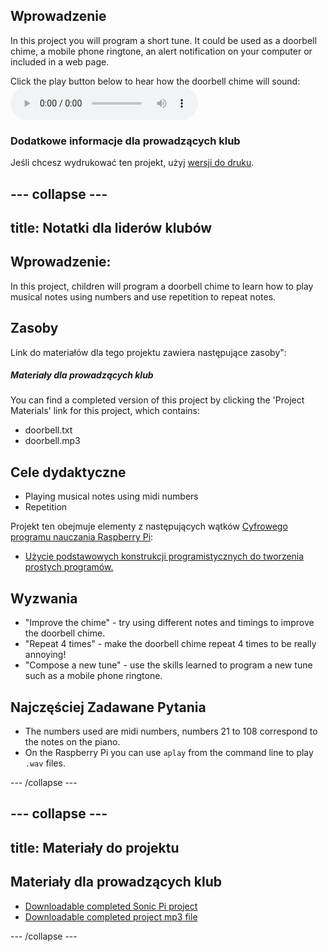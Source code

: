 ## Wprowadzenie

In this project you will program a short tune. It could be used as a doorbell chime, a mobile phone ringtone, an alert notification on your computer or included in a web page.

<div id="audio-preview" class="pdf-hidden">
  Click the play button below to hear how the doorbell chime will sound: <audio controls preload> <source src="resources/doorbell.mp3" type="audio/mpeg"> Your browser does not support the <code>audio</code> element. </audio>
</div>

### Dodatkowe informacje dla prowadzących klub

Jeśli chcesz wydrukować ten projekt, użyj [wersji do druku](https://projects.raspberrypi.org/en/projects/compose-tune/print).

## \--- collapse \---

## title: Notatki dla liderów klubów

## Wprowadzenie:

In this project, children will program a doorbell chime to learn how to play musical notes using numbers and use repetition to repeat notes.

## Zasoby

Link do materiałów dla tego projektu zawiera następujące zasoby":

##### Materiały dla prowadzących klub

You can find a completed version of this project by clicking the 'Project Materials' link for this project, which contains:

* doorbell.txt
* doorbell.mp3

## Cele dydaktyczne

* Playing musical notes using midi numbers
* Repetition

Projekt ten obejmuje elementy z następujących wątków [Cyfrowego programu nauczania Raspberry Pi](http://rpf.io/curriculum):

* [Użycie podstawowych konstrukcji programistycznych do tworzenia prostych programów.](https://www.raspberrypi.org/curriculum/programming/creator)

## Wyzwania

* "Improve the chime" - try using different notes and timings to improve the doorbell chime.
* "Repeat 4 times" - make the doorbell chime repeat 4 times to be really annoying!
* "Compose a new tune" - use the skills learned to program a new tune such as a mobile phone ringtone.

## Najczęściej Zadawane Pytania

* The numbers used are midi numbers, numbers 21 to 108 correspond to the notes on the piano.
* On the Raspberry Pi you can use `aplay` from the command line to play `.wav` files.

\--- /collapse \---

## \--- collapse \---

## title: Materiały do projektu

## Materiały dla prowadzących klub

* [Downloadable completed Sonic Pi project](resources/doorbell.txt)
* [Downloadable completed project mp3 file](resources/doorbell.mp3)

\--- /collapse \---